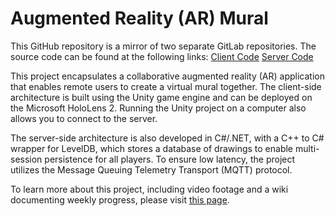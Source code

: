 # Augmented Reality (AR) Mural

This GitHub repository is a mirror of two separate GitLab repositories. The source code can be found at the following links:
[Client Code](https://gitlab.orbit-lab.org/nfallah/ar-mural)
[Server Code](https://gitlab.orbit-lab.org/nfallah/ar-mural-server)

This project encapsulates a collaborative augmented reality (AR) application that enables remote users to create a virtual mural together. The client-side architecture is built using the Unity game engine and can be deployed on the Microsoft HoloLens 2. Running the Unity project on a computer also allows you to connect to the server.

The server-side architecture is also developed in C#/.NET, with a C++ to C# wrapper for LevelDB, which stores a database of drawings to enable multi-session persistence for all players. To ensure low latency, the project utilizes the Message Queuing Telemetry Transport (MQTT) protocol.

To learn more about this project, including video footage and a wiki documenting weekly progress, please visit [this page](https://www.orbit-lab.org/wiki/Other/Summer/2024/AR_Mural).
